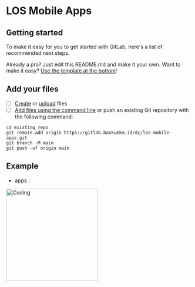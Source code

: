 # LOS Mobile Apps



## Getting started

To make it easy for you to get started with GitLab, here's a list of recommended next steps.

Already a pro? Just edit this README.md and make it your own. Want to make it easy? [Use the template at the bottom](#editing-this-readme)!

## Add your files

- [ ] [Create](https://docs.gitlab.com/ee/user/project/repository/web_editor.html#create-a-file) or [upload](https://docs.gitlab.com/ee/user/project/repository/web_editor.html#upload-a-file) files
- [ ] [Add files using the command line](https://docs.gitlab.com/ee/gitlab-basics/add-file.html#add-a-file-using-the-command-line) or push an existing Git repository with the following command:

```
cd existing_repo
git remote add origin https://gitlab.bankumkm.id/dc/los-mobile-apps.git
git branch -M main
git push -uf origin main
```
## Example
   - apps :
<img align="letf" alt="Coding" width="250" src="https://i.postimg.cc/hGkhDLn1/Whats-App-Image-2023-12-18-at-21-52-17.jpg)](https://postimg.cc/qtGpQCzN">

